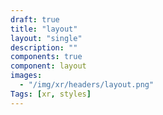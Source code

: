 ```yaml
---
draft: true
title: "layout"
layout: "single"
description: ""
components: true
component: layout
images:
  - "/img/xr/headers/layout.png"
Tags: [xr, styles]
---
```

